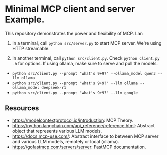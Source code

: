 # Minimal MCP client and server Example.

This repository demonstrates the power and flexibility of MCP. Lan

1. In a terminal, call `python src/server.py` to start MCP server. We're using HTTP streamable.

2. In another terminal, call `python src/client.py`. Check `python client.py -h` for options. If using ollama, make sure to serve and pull the models.

- `python src/client.py --prompt "what's 9+9?" --ollama_model qwen3 --llm ollama`
- `python src/client.py --prompt "what's 9+9?" --llm ollama --ollama_model deepseek-r1`
- `python src/client.py --prompt "what's 9+9?" --llm google`

## Resources

- https://modelcontextprotocol.io/introduction: MCP Theory.
- https://python.langchain.com/api_reference/reference.html: Abstract object that represents various LLM models.
- https://docs.mcp-use.com/: Abstract interface to between MCP server and various LLM models, remotely or local (ollama).
- https://gofastmcp.com/servers/server: FastMCP documentation.
